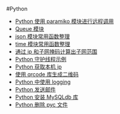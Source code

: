#Python

* [Python 使用 paramiko 模块进行远程调用][12]
* [Queue 模块][11]
* [json 模块常用函数整理][10]
* [time 模块常用函数整理][9]
* [通过 ip 和子网掩码计算出子网范围][8]
* [Python 守护线程示例][7]
* [Python 获取本机 ip][6]
* [使用 qrcode 库生成二维码][5]
* [Python 中使用 logging][4]
* [Python 发送邮件][3]
* [Python 安装 MySQLdb 库][2]
* [Python 删除 pyc 文件][1]


[1]:    http://www.qjwgg.com/python/python_del_pyc.html
[2]:    http://www.qjwgg.com/python/python_mysqldb.html
[3]:    http://www.qjwgg.com/python/python_smtp.html
[4]:    http://www.qjwgg.com/python/python_logging.html
[5]:    http://www.qjwgg.com/python/python_qrcode.html
[6]:    http://www.qjwgg.com/python/python_getip.html
[7]:    http://www.qjwgg.com/python/python_daemon_thread.html
[8]:    http://www.qjwgg.com/python/python_calculated_subnet_range.html
[9]:    http://www.qjwgg.com/python/python_time.html
[10]:   http://www.qjwgg.com/python/python_json.html
[11]:   http://www.qjwgg.com/python/python_queue.html
[12]:   http://www.qjwgg.com/python/python_paramiko.html
